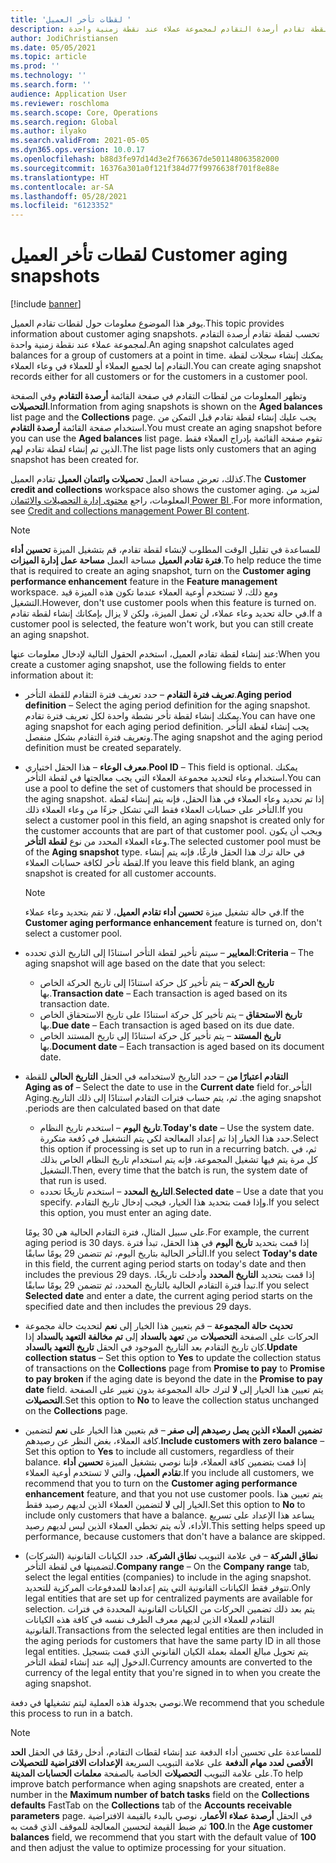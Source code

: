 ```yaml
---
title: 'لقطات تأخر العميل '
description: يوفر هذا الموضوع معلومات حول لقطات تقادم العميل. تحسب لقطة تقادم أرصدة التقادم لمجموعة عملاء عند نقطة زمنية واحدة.
author: JodiChristiansen
ms.date: 05/05/2021
ms.topic: article
ms.prod: ''
ms.technology: ''
ms.search.form: ''
audience: Application User
ms.reviewer: roschloma
ms.search.scope: Core, Operations
ms.search.region: Global
ms.author: ilyako
ms.search.validFrom: 2021-05-05
ms.dyn365.ops.version: 10.0.17
ms.openlocfilehash: b88d3fe97d14d3e2f766367de501148063582000
ms.sourcegitcommit: 16376a301a0f121f384d77f9976638f701f8e88e
ms.translationtype: HT
ms.contentlocale: ar-SA
ms.lasthandoff: 05/28/2021
ms.locfileid: "6123352"
---
```

# <a name="customer-aging-snapshots"></a><span data-ttu-id="cef68-104">لقطات تأخر العميل </span><span class="sxs-lookup"><span data-stu-id="cef68-104">Customer aging snapshots</span></span>

[!include [banner](../includes/banner.md)]

<span data-ttu-id="cef68-105">يوفر هذا الموضوع معلومات حول لقطات تقادم العميل.</span><span class="sxs-lookup"><span data-stu-id="cef68-105">This topic provides information about customer aging snapshots.</span></span> <span data-ttu-id="cef68-106">تحسب لقطة تقادم أرصدة التقادم لمجموعة عملاء عند نقطة زمنية واحدة.</span><span class="sxs-lookup"><span data-stu-id="cef68-106">An aging snapshot calculates aged balances for a group of customers at a point in time.</span></span> <span data-ttu-id="cef68-107">يمكنك إنشاء سجلات لقطة التقادم إما لجميع العملاء أو للعملاء في وعاء العملاء.</span><span class="sxs-lookup"><span data-stu-id="cef68-107">You can create aging snapshot records either for all customers or for the customers in a customer pool.</span></span>

<span data-ttu-id="cef68-108">وتظهر المعلومات من لقطات التقادم في صفحة القائمة **أرصدة التقادم** وفي الصفحة **التحصيلات**.</span><span class="sxs-lookup"><span data-stu-id="cef68-108">Information from aging snapshots is shown on the **Aged balances** list page and the **Collections** page.</span></span> <span data-ttu-id="cef68-109">يجب عليك إنشاء لقطة تقادم قبل التمكن من استخدام صفحة القائمة **أرصدة التقادم**.</span><span class="sxs-lookup"><span data-stu-id="cef68-109">You must create an aging snapshot before you can use the **Aged balances** list page.</span></span> <span data-ttu-id="cef68-110">تقوم صفحة القائمة بإدراج العملاء فقط الذين تم إنشاء لقطة تقادم لهم.</span><span class="sxs-lookup"><span data-stu-id="cef68-110">The list page lists only customers that an aging snapshot has been created for.</span></span>

<span data-ttu-id="cef68-111">كذلك، تعرض مساحة العمل **تحصيلات وائتمان العميل** تقادم العميل.</span><span class="sxs-lookup"><span data-stu-id="cef68-111">The **Customer credit and collections** workspace also shows the customer aging.</span></span> <span data-ttu-id="cef68-112">لمزيد من المعلومات، راجع [محتوى إدارة التحصيلات والائتمان Power BI ](credit-collections-power-bi.md).</span><span class="sxs-lookup"><span data-stu-id="cef68-112">For more information, see [Credit and collections management Power BI content](credit-collections-power-bi.md).</span></span>

> [!NOTE]
> <span data-ttu-id="cef68-113">للمساعدة في تقليل الوقت المطلوب لإنشاء لقطة تقادم، قم بتشغيل الميزة **تحسين أداء فترة تقادم العميل** مساحة العمل **مساحة عمل إدارة الميزات**.</span><span class="sxs-lookup"><span data-stu-id="cef68-113">To help reduce the time that is required to create an aging snapshot, turn on the **Customer aging performance enhancement** feature in the **Feature management** workspace.</span></span> <span data-ttu-id="cef68-114">ومع ذلك، لا تستخدم أوعية العملاء عندما تكون هذه الميزة قيد التشغيل.</span><span class="sxs-lookup"><span data-stu-id="cef68-114">However, don't use customer pools when this feature is turned on.</span></span> <span data-ttu-id="cef68-115">في حالة تحديد وعاء عملاء، لن تعمل الميزة، ولكن لا يزال بإمكانك إنشاء لقطة تقادم.</span><span class="sxs-lookup"><span data-stu-id="cef68-115">If a customer pool is selected, the feature won't work, but you can still create an aging snapshot.</span></span>

<span data-ttu-id="cef68-116">عند إنشاء لقطة تقادم العميل، استخدم الحقول التالية لإدخال معلومات عنها:</span><span class="sxs-lookup"><span data-stu-id="cef68-116">When you create a customer aging snapshot, use the following fields to enter information about it:</span></span>

- <span data-ttu-id="cef68-117">**تعريف فترة التقادم** – حدد تعريف فترة التقادم للقطة التأخر.</span><span class="sxs-lookup"><span data-stu-id="cef68-117">**Aging period definition** – Select the aging period definition for the aging snapshot.</span></span> <span data-ttu-id="cef68-118">يمكنك إنشاء لقطة تأخر نشطة واحدة لكل تعريف فترة تقادم.</span><span class="sxs-lookup"><span data-stu-id="cef68-118">You can have one aging snapshot for each aging period definition.</span></span> <span data-ttu-id="cef68-119">يجب إنشاء لقطة التأخر وتعريف فترة التقادم بشكل منفصل.</span><span class="sxs-lookup"><span data-stu-id="cef68-119">The aging snapshot and the aging period definition must be created separately.</span></span>
- <span data-ttu-id="cef68-120">**معرف الوعاء** – هذا الحقل اختياري.</span><span class="sxs-lookup"><span data-stu-id="cef68-120">**Pool ID** – This field is optional.</span></span> <span data-ttu-id="cef68-121">يمكنك استخدام وعاء لتحديد مجموعة العملاء التي يجب معالجتها في لقطة التأخر.</span><span class="sxs-lookup"><span data-stu-id="cef68-121">You can use a pool to define the set of customers that should be processed in the aging snapshot.</span></span> <span data-ttu-id="cef68-122">إذا تم تحديد وعاء العملاء في هذا الحقل، فإنه يتم إنشاء لقطة التأخر على حسابات العملاء فقط التي تشكل جزءًا من وعاء العملاء ذلك.</span><span class="sxs-lookup"><span data-stu-id="cef68-122">If you select a customer pool in this field, an aging snapshot is created only for the customer accounts that are part of that customer pool.</span></span> <span data-ttu-id="cef68-123">ويجب أن يكون وعاء العملاء المحدد من نوع **لقطة التأخر**.</span><span class="sxs-lookup"><span data-stu-id="cef68-123">The selected customer pool must be of the **Aging snapshot** type.</span></span> <span data-ttu-id="cef68-124">في حالة ترك هذا الحقل فارغًا، فإنه يتم إنشاء لقطة تأخر لكافة حسابات العملاء.</span><span class="sxs-lookup"><span data-stu-id="cef68-124">If you leave this field blank, an aging snapshot is created for all customer accounts.</span></span>

    > [!NOTE]
    > <span data-ttu-id="cef68-125">في حالة تشغيل ميزة **تحسين أداء تقادم العميل**، لا تقم بتحديد وعاء عملاء.</span><span class="sxs-lookup"><span data-stu-id="cef68-125">If the **Customer aging performance enhancement** feature is turned on, don't select a customer pool.</span></span>

- <span data-ttu-id="cef68-126">**المعايير** – سيتم تأخير لقطة التأخر استنادًا إلى التاريخ الذي تحدده:</span><span class="sxs-lookup"><span data-stu-id="cef68-126">**Criteria** – The aging snapshot will age based on the date that you select:</span></span>

    - <span data-ttu-id="cef68-127">**تاريخ الحركة** – يتم تأخير كل حركة استنادًا إلى تاريخ الحركة الخاص بها.</span><span class="sxs-lookup"><span data-stu-id="cef68-127">**Transaction date** – Each transaction is aged based on its transaction date.</span></span>
    - <span data-ttu-id="cef68-128">**تاريخ الاستحقاق** – يتم تأخير كل حركة استنادًا على تاريخ الاستحقاق الخاص بها.</span><span class="sxs-lookup"><span data-stu-id="cef68-128">**Due date** – Each transaction is aged based on its due date.</span></span>
    - <span data-ttu-id="cef68-129">**تاريخ المستند** – يتم تأخير كل حركة استنادًا إلى تاريخ المستند الخاص بها.</span><span class="sxs-lookup"><span data-stu-id="cef68-129">**Document date** – Each transaction is aged based on its document date.</span></span>

- <span data-ttu-id="cef68-130">**التقادم اعتبارًا من‬‏‫** – حدد التاريخ لاستخدامه في الحقل **التاريخ الحالي** للقطة التأخر.</span><span class="sxs-lookup"><span data-stu-id="cef68-130">**Aging as of** – Select the date to use in the **Current date** field for the aging snapshot.</span></span> <span data-ttu-id="cef68-131">ثم، يتم حساب فترات التقادم استنادًا إلى ذلك التاريخ.</span><span class="sxs-lookup"><span data-stu-id="cef68-131">Aging periods are then calculated based on that date.</span></span> 

    - <span data-ttu-id="cef68-132">**تاريخ اليوم** – استخدم تاريخ النظام.</span><span class="sxs-lookup"><span data-stu-id="cef68-132">**Today's date** – Use the system date.</span></span> <span data-ttu-id="cef68-133">حدد هذا الخيار إذا تم إعداد المعالجة لكي يتم التشغيل في دُفعة متكررة.</span><span class="sxs-lookup"><span data-stu-id="cef68-133">Select this option if processing is set up to run in a recurring batch.</span></span> <span data-ttu-id="cef68-134">ثم، في كل مرة يتم فيها تشغيل المجموعة، فإنه يتم استخدام تاريخ النظام الخاص بذلك التشغيل.</span><span class="sxs-lookup"><span data-stu-id="cef68-134">Then, every time that the batch is run, the system date of that run is used.</span></span>
    - <span data-ttu-id="cef68-135">**التاريخ المحدد** – استخدم تاريخًا تحدده.</span><span class="sxs-lookup"><span data-stu-id="cef68-135">**Selected date** – Use a date that you specify.</span></span> <span data-ttu-id="cef68-136">وإذا قمت بتحديد هذا الخيار، فيجب إدخال تاريخ التقادم.</span><span class="sxs-lookup"><span data-stu-id="cef68-136">If you select this option, you must enter an aging date.</span></span>

    <span data-ttu-id="cef68-137">على سبيل المثال، فترة التقادم الحالية هي 30 يومًا.</span><span class="sxs-lookup"><span data-stu-id="cef68-137">For example, the current aging period is 30 days.</span></span> <span data-ttu-id="cef68-138">إذا قمت بتحديد **تاريخ اليوم** في هذا الحقل، تبدأ فترة التأخر الحالية بتاريخ اليوم، ثم تتضمن 29 يومًا سابقًا.</span><span class="sxs-lookup"><span data-stu-id="cef68-138">If you select **Today's date** in this field, the current aging period starts on today's date and then includes the previous 29 days.</span></span> <span data-ttu-id="cef68-139">إذا قمت بتحديد **التاريخ المحدد** وأدخلت تاريخًا، تبدأ فترة التقادم الحالية بالتاريخ المحدد، ثم تتضمن 29 يومًا سابقًا.</span><span class="sxs-lookup"><span data-stu-id="cef68-139">If you select **Selected date** and enter a date, the current aging period starts on the specified date and then includes the previous 29 days.</span></span>

- <span data-ttu-id="cef68-140">**تحديث حالة المجموعة** – قم بتعيين هذا الخيار إلى **نعم** لتحديث حالة مجموعة الحركات على الصفحة **التحصيلات** من **تعهد بالسداد** إلى **تم مخالفة التعهد بالسداد** إذا كان تاريخ التقادم بعد التاريخ الموجود في الحقل **تاريخ التعهد بالسداد**.</span><span class="sxs-lookup"><span data-stu-id="cef68-140">**Update collection status** – Set this option to **Yes** to update the collection status of transactions on the **Collections** page from **Promise to pay** to **Promise to pay broken** if the aging date is beyond the date in the **Promise to pay date** field.</span></span> <span data-ttu-id="cef68-141">يتم تعيين هذا الخيار إلى **لا** لترك حالة المجموعة بدون تغيير على الصفحة **التحصيلات**.</span><span class="sxs-lookup"><span data-stu-id="cef68-141">Set this option to **No** to leave the collection status unchanged on the **Collections** page.</span></span>
- <span data-ttu-id="cef68-142">**تضمين العملاء الذين يصل رصيدهم إلى صفر** – قم بتعيين هذا الخيار على **نعم** لتضمين كافة العملاء، بغض النظر عن رصيدهم.</span><span class="sxs-lookup"><span data-stu-id="cef68-142">**Include customers with zero balance** – Set this option to **Yes** to include all customers, regardless of their balance.</span></span> <span data-ttu-id="cef68-143">إذا قمت بتضمين كافة العملاء، فإننا نوصي بتشغيل الميزة **تحسين أداء تقادم العميل**، والتي لا تستخدم أوعية العملاء.</span><span class="sxs-lookup"><span data-stu-id="cef68-143">If you include all customers, we recommend that you to turn on the **Customer aging performance enhancement** feature, and that you not use customer pools.</span></span> <span data-ttu-id="cef68-144">يتم تعيين هذا الخيار إلى **لا** لتضمين العملاء الذين لديهم رصيد فقط.</span><span class="sxs-lookup"><span data-stu-id="cef68-144">Set this option to **No** to include only customers that have a balance.</span></span> <span data-ttu-id="cef68-145">يساعد هذا الإعداد على تسريع الأداء، لأنه يتم تخطي العملاء الذين ليس لديهم رصيد.</span><span class="sxs-lookup"><span data-stu-id="cef68-145">This setting helps speed up performance, because customers that don't have a balance are skipped.</span></span>
- <span data-ttu-id="cef68-146">**نطاق الشركة** – في علامة التبويب **نطاق الشركة**، حدد الكيانات القانونية (الشركات) لتضمينها في لقطة التأخر.</span><span class="sxs-lookup"><span data-stu-id="cef68-146">**Company range** – On the **Company range** tab, select the legal entities (companies) to include in the aging snapshot.</span></span> <span data-ttu-id="cef68-147">تتوفر فقط الكيانات القانونية التي يتم إعدادها للمدفوعات المركزية للتحديد.</span><span class="sxs-lookup"><span data-stu-id="cef68-147">Only legal entities that are set up for centralized payments are available for selection.</span></span> <span data-ttu-id="cef68-148">يتم بعد ذلك تضمين الحركات من الكيانات القانونية المحددة في فترات التقادم للعملاء الذين لديهم معرف الطرف نفسه في كافة هذه الكيانات القانونية.</span><span class="sxs-lookup"><span data-stu-id="cef68-148">Transactions from the selected legal entities are then included in the aging periods for customers that have the same party ID in all those legal entities.</span></span> <span data-ttu-id="cef68-149">يتم تحويل مبالغ العملة بعملة الكيان القانوني الذي قمت بتسجيل الدخول إليه عند إنشاء لقطة التأخر.</span><span class="sxs-lookup"><span data-stu-id="cef68-149">Currency amounts are converted to the currency of the legal entity that you're signed in to when you create the aging snapshot.</span></span>

<span data-ttu-id="cef68-150">نوصي بجدولة هذه العملية ليتم تشغيلها في دفعة.</span><span class="sxs-lookup"><span data-stu-id="cef68-150">We recommend that you schedule this process to run in a batch.</span></span>

> [!NOTE]
> <span data-ttu-id="cef68-151">للمساعدة على تحسين أداء الدفعة عند إنشاء لقطات التقادم، أدخل رقمًا في الحقل **الحد الأقصى لعدد مهام الدفعة** على علامة التبويب السريعة  **الإعدادات الافتراضية للتحصيلات** على علامة التبويب  **التحصيلات** الخاصة بالصفحة **معلمات الحسابات المدينة**.</span><span class="sxs-lookup"><span data-stu-id="cef68-151">To help improve batch performance when aging snapshots are created, enter a number in the **Maximum number of batch tasks** field on the **Collections defaults** FastTab on the **Collections** tab of the **Accounts receivable parameters** page.</span></span> <span data-ttu-id="cef68-152">في الحقل **أرصدة عملاء الأعمار**، نوصي بالبدء بالقيمة الافتراضية **100** ثم ضبط القيمة لتحسين المعالجة للموقف الذي قمت به.</span><span class="sxs-lookup"><span data-stu-id="cef68-152">In the **Age customer balances** field, we recommend that you start with the default value of **100** and then adjust the value to optimize processing for your situation.</span></span>

